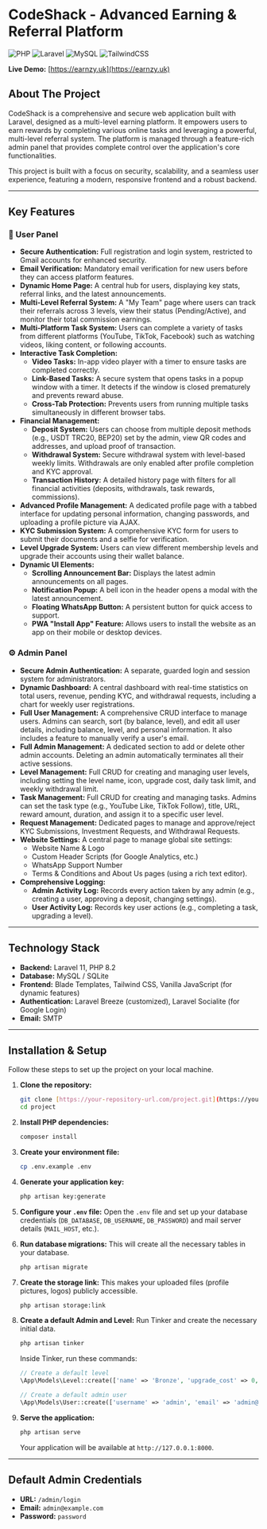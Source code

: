 # CodeShack - Advanced Earning &amp; Referral Platform

![PHP](https://img.shields.io/badge/PHP-8.2%2B-777BB4?style=for-the-badge&logo=php)
![Laravel](https://img.shields.io/badge/Laravel-11.x-FF2D20?style=for-the-badge&logo=laravel)
![MySQL](https://img.shields.io/badge/MySQL-8.0-4479A1?style=for-the-badge&logo=mysql)
![TailwindCSS](https://img.shields.io/badge/Tailwind_CSS-3.x-06B6D4?style=for-the-badge&logo=tailwindcss)

**Live Demo:** [https://earnzy.uk](https://earnzy.uk)

## About The Project

CodeShack is a comprehensive and secure web application built with Laravel, designed as a multi-level earning platform. It empowers users to earn rewards by completing various online tasks and leveraging a powerful, multi-level referral system. The platform is managed through a feature-rich admin panel that provides complete control over the application's core functionalities.

This project is built with a focus on security, scalability, and a seamless user experience, featuring a modern, responsive frontend and a robust backend.

-----

## Key Features

### 👤 User Panel

  * **Secure Authentication:** Full registration and login system, restricted to Gmail accounts for enhanced security.
  * **Email Verification:** Mandatory email verification for new users before they can access platform features.
  * **Dynamic Home Page:** A central hub for users, displaying key stats, referral links, and the latest announcements.
  * **Multi-Level Referral System:** A "My Team" page where users can track their referrals across 3 levels, view their status (Pending/Active), and monitor their total commission earnings.
  * **Multi-Platform Task System:** Users can complete a variety of tasks from different platforms (YouTube, TikTok, Facebook) such as watching videos, liking content, or following accounts.
  * **Interactive Task Completion:**
      * **Video Tasks:** In-app video player with a timer to ensure tasks are completed correctly.
      * **Link-Based Tasks:** A secure system that opens tasks in a popup window with a timer. It detects if the window is closed prematurely and prevents reward abuse.
      * **Cross-Tab Protection:** Prevents users from running multiple tasks simultaneously in different browser tabs.
  * **Financial Management:**
      * **Deposit System:** Users can choose from multiple deposit methods (e.g., USDT TRC20, BEP20) set by the admin, view QR codes and addresses, and upload proof of transaction.
      * **Withdrawal System:** Secure withdrawal system with level-based weekly limits. Withdrawals are only enabled after profile completion and KYC approval.
      * **Transaction History:** A detailed history page with filters for all financial activities (deposits, withdrawals, task rewards, commissions).
  * **Advanced Profile Management:** A dedicated profile page with a tabbed interface for updating personal information, changing passwords, and uploading a profile picture via AJAX.
  * **KYC Submission System:** A comprehensive KYC form for users to submit their documents and a selfie for verification.
  * **Level Upgrade System:** Users can view different membership levels and upgrade their accounts using their wallet balance.
  * **Dynamic UI Elements:**
      * **Scrolling Announcement Bar:** Displays the latest admin announcements on all pages.
      * **Notification Popup:** A bell icon in the header opens a modal with the latest announcement.
      * **Floating WhatsApp Button:** A persistent button for quick access to support.
      * **PWA "Install App" Feature:** Allows users to install the website as an app on their mobile or desktop devices.

### ⚙️ Admin Panel

  * **Secure Admin Authentication:** A separate, guarded login and session system for administrators.
  * **Dynamic Dashboard:** A central dashboard with real-time statistics on total users, revenue, pending KYC, and withdrawal requests, including a chart for weekly user registrations.
  * **Full User Management:** A comprehensive CRUD interface to manage users. Admins can search, sort (by balance, level), and edit all user details, including balance, level, and personal information. It also includes a feature to manually verify a user's email.
  * **Full Admin Management:** A dedicated section to add or delete other admin accounts. Deleting an admin automatically terminates all their active sessions.
  * **Level Management:** Full CRUD for creating and managing user levels, including setting the level name, icon, upgrade cost, daily task limit, and weekly withdrawal limit.
  * **Task Management:** Full CRUD for creating and managing tasks. Admins can set the task type (e.g., YouTube Like, TikTok Follow), title, URL, reward amount, duration, and assign it to a specific user level.
  * **Request Management:** Dedicated pages to manage and approve/reject KYC Submissions, Investment Requests, and Withdrawal Requests.
  * **Website Settings:** A central page to manage global site settings:
      * Website Name & Logo
      * Custom Header Scripts (for Google Analytics, etc.)
      * WhatsApp Support Number
      * Terms & Conditions and About Us pages (using a rich text editor).
  * **Comprehensive Logging:**
      * **Admin Activity Log:** Records every action taken by any admin (e.g., creating a user, approving a deposit, changing settings).
      * **User Activity Log:** Records key user actions (e.g., completing a task, upgrading a level).

-----

## Technology Stack

  * **Backend:** Laravel 11, PHP 8.2
  * **Database:** MySQL / SQLite
  * **Frontend:** Blade Templates, Tailwind CSS, Vanilla JavaScript (for dynamic features)
  * **Authentication:** Laravel Breeze (customized), Laravel Socialite (for Google Login)
  * **Email:** SMTP

-----

## Installation & Setup

Follow these steps to set up the project on your local machine.

1.  **Clone the repository:**

    ```bash
    git clone [https://your-repository-url.com/project.git](https://your-repository-url.com/project.git)
    cd project
    ```

2.  **Install PHP dependencies:**

    ```bash
    composer install
    ```

3.  **Create your environment file:**

    ```bash
    cp .env.example .env
    ```

4.  **Generate your application key:**

    ```bash
    php artisan key:generate
    ```

5.  **Configure your `.env` file:**
    Open the `.env` file and set up your database credentials (`DB_DATABASE`, `DB_USERNAME`, `DB_PASSWORD`) and mail server details (`MAIL_HOST`, etc.).

6.  **Run database migrations:**
    This will create all the necessary tables in your database.

    ```bash
    php artisan migrate
    ```

7.  **Create the storage link:**
    This makes your uploaded files (profile pictures, logos) publicly accessible.

    ```bash
    php artisan storage:link
    ```

8.  **Create a default Admin and Level:**
    Run Tinker and create the necessary initial data.

    ```bash
    php artisan tinker
    ```

    Inside Tinker, run these commands:

    ```php
    // Create a default level
    \App\Models\Level::create(['name' => 'Bronze', 'upgrade_cost' => 0, 'daily_task_limit' => 5, 'weekly_withdrawal_limit' => 10]);

    // Create a default admin user
    \App\Models\User::create(['username' => 'admin', 'email' => 'admin@example.com', 'password' => \Illuminate\Support\Facades\Hash::make('password'), 'role' => 'admin', 'level_id' => 1]);
    ```

9.  **Serve the application:**

    ```bash
    php artisan serve
    ```

    Your application will be available at `http://127.0.0.1:8000`.

-----

## Default Admin Credentials

  * **URL:** `/admin/login`
  * **Email:** `admin@example.com`
  * **Password:** `password`

<!-- end list -->
